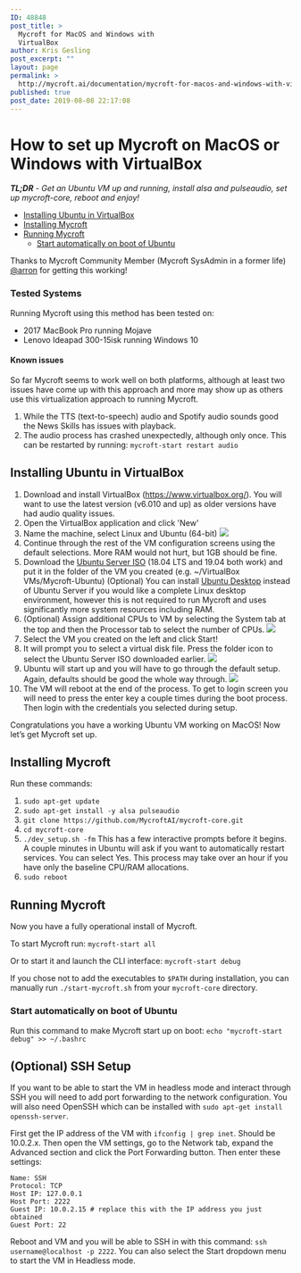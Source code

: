 ```yaml
---
ID: 48848
post_title: >
  Mycroft for MacOS and Windows with
  VirtualBox
author: Kris Gesling
post_excerpt: ""
layout: page
permalink: >
  http://mycroft.ai/documentation/mycroft-for-macos-and-windows-with-virtualbox/
published: true
post_date: 2019-08-08 22:17:08
---
```

# How to set up Mycroft on MacOS or Windows with VirtualBox

_**TL;DR** - Get an Ubuntu VM up and running, install alsa and pulseaudio, set up mycroft-core, reboot and enjoy!_

- [Installing Ubuntu in VirtualBox](#installing-ubuntu-in-virtualbox)
- [Installing Mycroft](#installing-mycroft)
- [Running Mycroft](#running-mycroft)
  + [Start automatically on boot of Ubuntu](#start-automatically-on-boot-of-ubuntu)

Thanks to Mycroft Community Member (Mycroft SysAdmin in a former life) [@arron](https://github.com/aatchison) for getting this working!


### Tested Systems

Running Mycroft using this method has been tested on: 
- 2017 MacBook Pro running Mojave 
- Lenovo Ideapad 300-15isk running Windows 10

#### Known issues
So far Mycroft seems to work well on both platforms, although at least two issues have come up with this approach and more may show up as others use this virtualization approach to running Mycroft. 

1. While the TTS (text-to-speech) audio and Spotify audio sounds good the News Skills has issues with playback. 
2. The audio process has crashed unexpectedly, although only once. This can be restarted by running: `mycroft-start restart audio`

## Installing Ubuntu in VirtualBox

1. Download and install VirtualBox (https://www.virtualbox.org/). You will want to use the latest version (v6.010 and up) as older versions have had audio quality issues.
3. Open the VirtualBox application and click 'New'
4. Name the machine, select Linux and Ubuntu (64-bit)
  ![](https://mycroft.ai/wp-content/uploads/2019/08/VB-Screenshot-1.jpg)
4. Continue through the rest of the VM configuration screens using the default selections. More RAM would not hurt, but 1GB should be fine. 
5. Download the [Ubuntu Server ISO](https://ubuntu.com/download/server) (18.04 LTS and 19.04 both work) and put it in the folder of the VM you created (e.g. ~/VirtualBox VMs/Mycroft-Ubuntu)
(Optional) You can install [Ubuntu Desktop](https://ubuntu.com/download/desktop) instead of Ubuntu Server if you would like a complete Linux desktop environment, however this is not required to run Mycroft and uses significantly more system resources including RAM.
6. (Optional) Assign additional CPUs to VM by selecting the System tab at the top and then the Processor tab to select the number of CPUs.
![](https://mycroft.ai/wp-content/uploads/2019/08/VB-Screenshot-2.jpg)
7. Select the VM you created on the left and click Start!
8. It will prompt you to select a virtual disk file. Press the folder icon to select the Ubuntu Server ISO downloaded earlier.
![](https://mycroft.ai/wp-content/uploads/2019/08/VB-Screenshot-3.jpg)
9. Ubuntu will start up and you will have to go through the default setup. Again, defaults should be good the whole way through. 
![](https://mycroft.ai/wp-content/uploads/2019/08/VB-Screenshot-4.jpg)
10. The VM will reboot at the end of the process. To get to login screen you will need to press the enter key a couple times during the boot process. Then login with the credentials you selected during setup.


Congratulations you have a working Ubuntu VM working on MacOS! Now let’s get Mycroft set up. 


## Installing Mycroft
Run these commands:

1. `sudo apt-get update`
2. `sudo apt-get install -y alsa pulseaudio`
3. `git clone https://github.com/MycroftAI/mycroft-core.git`
4. `cd mycroft-core`
5. `./dev_setup.sh -fm`
This has a few interactive prompts before it begins. A couple minutes in Ubuntu will ask if you want to automatically restart services. You can select Yes. This process may take over an hour if you have only the baseline CPU/RAM allocations.
6. `sudo reboot`

## Running Mycroft
Now you have a fully operational install of Mycroft.

To start Mycroft run:
`mycroft-start all`

Or to start it and launch the CLI interface:
`mycroft-start debug`

If you chose not to add the executables to `$PATH` during installation, you can manually run `./start-mycroft.sh` from your `mycroft-core` directory.

### Start automatically on boot of Ubuntu
Run this command to make Mycroft start up on boot:
`echo "mycroft-start debug" >> ~/.bashrc`

## (Optional) SSH Setup
If you want to be able to start the VM in headless mode and interact through SSH you will need to add port forwarding to the network configuration. You will also need OpenSSH which can be installed with `sudo apt-get install openssh-server`.

First get the IP address of the VM with `ifconfig | grep inet`. Should be 10.0.2.x. Then open the VM settings, go to the Network tab, expand the Advanced section and click the Port Forwarding button. Then enter these settings:

```
Name: SSH
Protocol: TCP
Host IP: 127.0.0.1
Host Port: 2222
Guest IP: 10.0.2.15 # replace this with the IP address you just obtained
Guest Port: 22
```

Reboot and VM and you will be able to SSH in with this command: `ssh username@localhost -p 2222`. You can also select the Start dropdown menu to start the VM in Headless mode.
